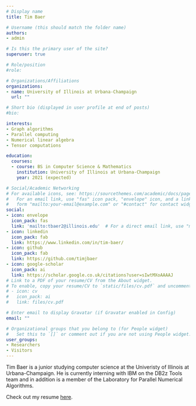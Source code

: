 ```yaml
---
# Display name
title: Tim Baer

# Username (this should match the folder name)
authors:
- admin

# Is this the primary user of the site?
superuser: true

# Role/position
#role:

# Organizations/Affiliations
organizations:
- name: University of Illinois at Urbana-Champaign
  url: ""

# Short bio (displayed in user profile at end of posts)
#bio:

interests:
- Graph algorithms
- Parallel computing
- Numerical linear algebra
- Tensor computations 

education:
  courses:
  - course: BS in Computer Science & Mathematics
    institution: University of Illinois at Urbana-Champaign
    year: 2021 (expected)

# Social/Academic Networking
# For available icons, see: https://sourcethemes.com/academic/docs/page-builder/#icons
#   For an email link, use "fas" icon pack, "envelope" icon, and a link in the
#   form "mailto:your-email@example.com" or "#contact" for contact widget.
social:
- icon: envelope
  icon_pack: fas
  link: 'mailto:tbaer2@illinois.edu'  # For a direct email link, use "mailto:test@example.org".
- icon: linkedin
  icon_pack: fab
  link: https://www.linkedin.com/in/tim-baer/
- icon: github
  icon_pack: fab
  link: https://github.com/timjbaer
- icon: google-scholar
  icon_pack: ai
  link: https://scholar.google.co.uk/citations?user=sIwtMXoAAAAJ
# Link to a PDF of your resume/CV from the About widget.
# To enable, copy your resume/CV to `static/files/cv.pdf` and uncomment the lines below.
# - icon: cv
#   icon_pack: ai
#   link: files/cv.pdf

# Enter email to display Gravatar (if Gravatar enabled in Config)
email: ""

# Organizational groups that you belong to (for People widget)
#   Set this to `[]` or comment out if you are not using People widget.
user_groups:
- Researchers
- Visitors
---
```


Tim Baer is a junior studying computer science at the Univeristy of Illinois at Urbana-Champaign. He is currently interning with IBM on the DB2z Tools team and in addition is a member of the Laboratory for Parallel Numerical Algorithms.

Check out my resume [here](https://github.com/timjbaer/academic-kickstart/blob/master/assets/resume_baer.pdf).
